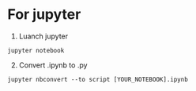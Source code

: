 # For jupyter
1. Luanch jupyter
```
jupyter notebook
```

2. Convert .ipynb to .py
```
jupyter nbconvert --to script [YOUR_NOTEBOOK].ipynb
```
